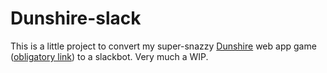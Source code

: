 # Dunshire-slack

This is a little project to convert my super-snazzy [Dunshire](https://github.com/Ntangen/dunshire1) web app game ([obligatory link](http://www.dunshirecones.com)) to a slackbot. Very much a WIP.
